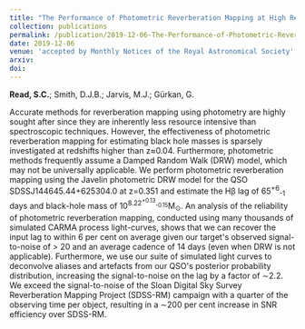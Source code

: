 ```yaml
---
title: "The Performance of Photometric Reverberation Mapping at High Redshift and the Reliability of Damped Random Walk Models"
collection: publications
permalink: /publication/2019-12-06-The-Performance-of-Photometric-Reverberation-Mapping-at-High-Redshift-and-the-Reliability-of-Damped-Random-Walk-Models
date: 2019-12-06
venue: 'accepted by Monthly Notices of the Royal Astronomical Society'
arxiv: 
doi: 
---
```

 **Read, S.C.**; Smith, D.J.B.; Jarvis, M.J.; Gürkan, G.

 Accurate methods for reverberation mapping using photometry are highly
sought after since they are inherently less resource intensive than
spectroscopic techniques. However, the effectiveness of photometric
reverberation mapping for estimating black hole masses is sparsely
investigated at redshifts higher than z≈0.04. Furthermore, photometric
methods frequently assume a Damped Random Walk (DRW) model, which may
not be universally applicable. We perform photometric reverberation
mapping using the Javelin photometric DRW model for the QSO
SDSSJ144645.44+625304.0 at z=0.351 and estimate the Hβ lag of
65<sup>+6</sup><sub>-1</sub> days and black-hole mass of
10<sup>8.22<sup>+0.13</sup><sub>-0.15</sub></sup>M<sub>⊙</sub>. An
analysis of the reliability of photometric reverberation mapping,
conducted using many thousands of simulated CARMA process light-curves,
shows that we can recover the input lag to within 6 per cent on average
given our target's observed signal-to-noise of \> 20 and an average
cadence of 14 days (even when DRW is not applicable). Furthermore, we
use our suite of simulated light curves to deconvolve aliases and
artefacts from our QSO's posterior probability distribution, increasing
the signal-to-noise on the lag by a factor of ∼2.2. We exceed the
signal-to-noise of the Sloan Digital Sky Survey Reverberation Mapping
Project (SDSS-RM) campaign with a quarter of the observing time per
object, resulting in a ∼200 per cent increase in SNR efficiency over
SDSS-RM.

